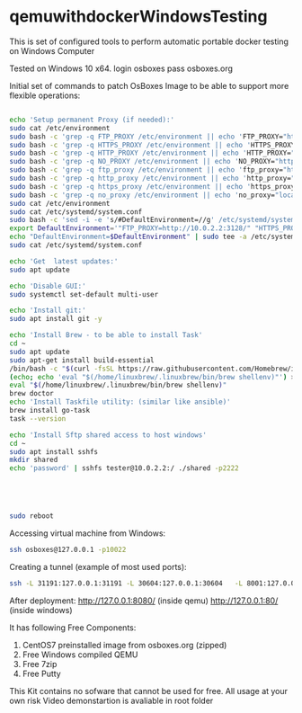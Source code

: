 # qemuwithdockerWindowsTesting
This is set of configured tools to perform automatic portable docker testing on Windows Computer

Tested on Windows 10 x64.
login osboxes
pass osboxes.org

Initial set of commands to patch OsBoxes Image to be able to support more flexible operations:

``` sh

echo 'Setup permanent Proxy (if needed):'
sudo cat /etc/environment
sudo bash -c 'grep -q FTP_PROXY /etc/environment || echo 'FTP_PROXY="http://10.0.2.2:3128/"' >> /etc/environment'
sudo bash -c 'grep -q HTTPS_PROXY /etc/environment || echo 'HTTPS_PROXY="http://10.0.2.2:3128/"' >> /etc/environment'
sudo bash -c 'grep -q HTTP_PROXY /etc/environment || echo 'HTTP_PROXY="http://10.0.2.2:3128/"' >> /etc/environment'
sudo bash -c 'grep -q NO_PROXY /etc/environment || echo 'NO_PROXY="http://10.0.2.2:3128/"' >> /etc/environment'
sudo bash -c 'grep -q ftp_proxy /etc/environment || echo 'ftp_proxy="http://10.0.2.2:3128/"' >> /etc/environment'
sudo bash -c 'grep -q http_proxy /etc/environment || echo 'http_proxy="http://10.0.2.2:3128/"' >> /etc/environment'
sudo bash -c 'grep -q https_proxy /etc/environment || echo 'https_proxy="http://10.0.2.2:3128/"' >> /etc/environment'
sudo bash -c 'grep -q no_proxy /etc/environment || echo 'no_proxy="localhost,127.0.0.0/8,::1"' >> /etc/environment'
sudo cat /etc/environment
sudo cat /etc/systemd/system.conf
sudo bash -c 'sed -i -e 's/#DefaultEnvironment=//g' /etc/systemd/system.conf'
export DefaultEnvironment='"FTP_PROXY=http://10.0.2.2:3128/" "HTTPS_PROXY=http://10.0.2.2:3128/" "HTTP_PROXY=http://10.0.2.2:3128/" "NO_PROXY=localhost,127.0.0.0/8,::1" "ftp_proxy=http://10.0.2.2:3128/" "http_proxy=http://10.0.2.2:3128/" "https_proxy=http://10.0.2.2:3128/" "no_proxy=localhost,127.0.0.0/8,::1"'
echo "DefaultEnvironment=$DefaultEnvironment" | sudo tee -a /etc/systemd/system.conf
sudo cat /etc/systemd/system.conf

echo 'Get  latest updates:'
sudo apt update

echo 'Disable GUI:'
sudo systemctl set-default multi-user

echo 'Install git:'
sudo apt install git -y

echo 'Install Brew - to be able to install Task'
cd ~
sudo apt update
sudo apt-get install build-essential
/bin/bash -c "$(curl -fsSL https://raw.githubusercontent.com/Homebrew/install/HEAD/install.sh)"
(echo; echo 'eval "$(/home/linuxbrew/.linuxbrew/bin/brew shellenv)"') >> /home/$USER/.bashrc
eval "$(/home/linuxbrew/.linuxbrew/bin/brew shellenv)"
brew doctor
echo 'Install Taskfile utility: (similar like ansible)'
brew install go-task
task --version

echo 'Install Sftp shared access to host windows'
cd ~
sudo apt install sshfs
mkdir shared
echo 'password' | sshfs tester@10.0.2.2:/ ./shared -p2222





sudo reboot
```



Accessing virtual machine from Windows:

``` sh
ssh osboxes@127.0.0.1 -p10022
```

Creating a tunnel (example of most used ports):
``` sh
ssh -L 31191:127.0.0.1:31191 -L 30604:127.0.0.1:30604   -L 8001:127.0.0.1:8001  -L 27017:127.0.0.1:27017  -L 8081:127.0.0.1:8080  -L 6443:127.0.0.1:6443 -L 8443:192.168.67.2:8443 osboxes@127.0.0.1 -p10022 
```

After deployment:
http://127.0.0.1:8080/ (inside qemu)
http://127.0.0.1:80/ (inside windows)

It has following Free Components:
1. CentOS7 preinstalled image from osboxes.org (zipped)
2. Free Windows compiled QEMU
3. Free 7zip
4. Free Putty


This Kit contains no sofware that cannot be used for free.
All usage at your own risk
Video demonstartion is avaliable in root folder



